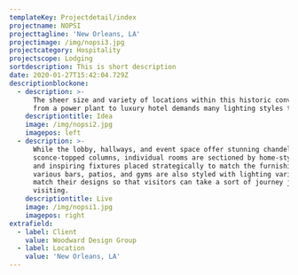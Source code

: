 ```yaml
---
templateKey: Projectdetail/index
projectname: NOPSI
projecttagline: 'New Orleans, LA'
projectimage: /img/nopsi3.jpg
projectcategory: Hospitality
projectscope: Lodging
sortdescription: This is short description
date: 2020-01-27T15:42:04.729Z
descriptionblockone:
  - description: >-
      The sheer size and variety of locations within this historic conversion
      from a power plant to luxury hotel demands many lighting styles to match.
    descriptiontitle: Idea
    image: /img/nopsi2.jpg
    imagepos: left
  - description: >-
      While the lobby, hallways, and event space offer stunning chandeliers and
      sconce-topped columns, individual rooms are sectioned by home-style lamps
      and inspiring fixtures placed strategically to match the furnishings. The
      various bars, patios, and gyms are also styled with lighting variations to
      match their designs so that visitors can take a sort of journey just by
      visiting.
    descriptiontitle: Live
    image: /img/nopsi1.jpg
    imagepos: right
extrafield:
  - label: Client
    value: Woodward Design Group
  - label: Location
    value: 'New Orleans, LA'
---
```


